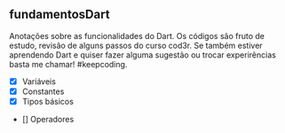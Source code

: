 ## fundamentosDart

Anotações sobre as funcionalidades do Dart.
Os códigos são fruto de estudo, revisão de alguns passos do curso cod3r.
Se também estiver aprendendo Dart e quiser fazer alguma sugestão ou trocar experirências basta me chamar!
#keepcoding.
- [x] Variáveis 
- [x] Constantes
- [x] Tipos básicos 
- [] Operadores 